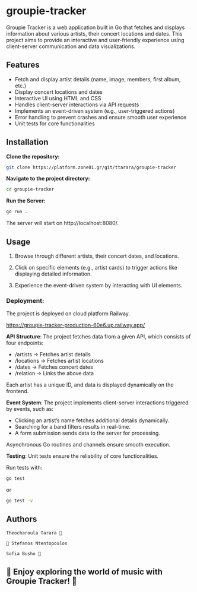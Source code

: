 # groupie-tracker

Groupie Tracker is a web application built in Go that fetches and displays information about various artists, their concert locations and dates. This project aims to provide an interactive and user-friendly experience using client-server communication and data visualizations.

## Features
- Fetch and display artist details (name, image, members, first album, etc.)
- Display concert locations and dates
- Interactive UI using HTML and CSS
- Handles client-server interactions via API requests
- Implements an event-driven system (e.g., user-triggered actions)
- Error handling to prevent crashes and ensure smooth user experience
- Unit tests for core functionalities


## Installation

**Clone the repository:**
```bash
git clone https://platform.zone01.gr/git/ttarara/groupie-tracker
```
**Navigate to the project directory:**
```bash
cd groupie-tracker
```
**Run the Server:**
```bash
go run . 
```
The server will start on http://localhost:8080/.

## Usage

1. Browse through different artists, their concert dates, and locations.

2. Click on specific elements (e.g., artist cards) to trigger actions like displaying detailed information.

3. Experience the event-driven system by interacting with UI elements.


### **Deployment**:
The project is deployed on cloud platform Railway.

   https://groupie-tracker-production-60e6.up.railway.app/

**API Structure**:
The project fetches data from a given API, which consists of four endpoints:

- /artists → Fetches artist details
- /locations → Fetches artist locations
- /dates → Fetches concert dates
- /relation → Links the above data

Each artist has a unique ID, and data is displayed dynamically on the frontend.

**Event System**:
The project implements client-server interactions triggered by events, such as:

- Clicking an artist’s name fetches additional details dynamically.
- Searching for a band filters results in real-time.
- A form submission sends data to the server for processing.

Asynchronous Go routines and channels ensure smooth execution.

**Testing**:
Unit tests ensure the reliability of core functionalities.

Run tests with:
```bash
go test
```
or 
```bash
go test -v
```


## Authors
   
    Theocharoula Tarara 🎵

    🎵 Stefanos Ntentopoulos

    Sofia Busho 🎵


## 💃  Enjoy exploring the world of music with Groupie Tracker! 🕺